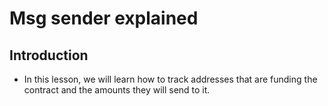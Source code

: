 # Msg sender explained

## Introduction
- In this lesson, we will learn how to track addresses that are funding the contract and the amounts they will send to it.

##
